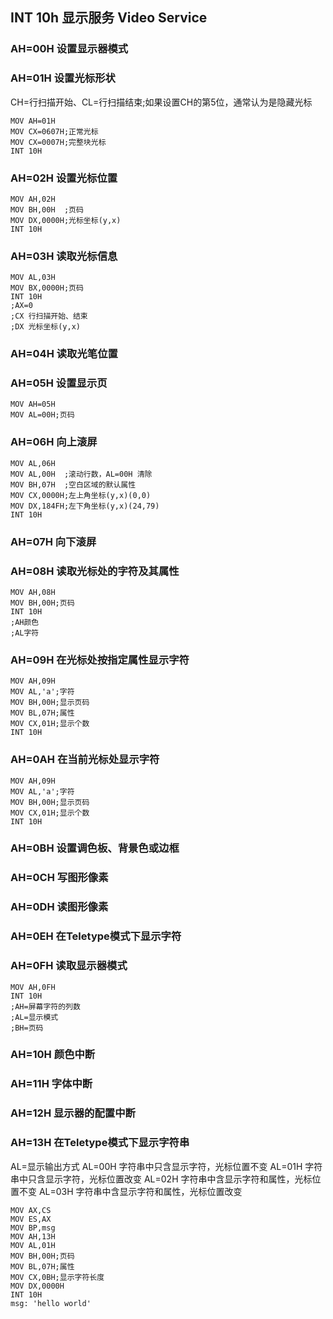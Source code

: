 ## INT 10h 显示服务 Video Service
### AH=00H 设置显示器模式
### AH=01H 设置光标形状
CH=行扫描开始、CL=行扫描结束;如果设置CH的第5位，通常认为是隐藏光标
```assembly
MOV AH=01H
MOV CX=0607H;正常光标
MOV CX=0007H;完整块光标
INT 10H
```
### AH=02H 设置光标位置
```assembly
MOV AH,02H
MOV BH,00H  ;页码
MOV DX,0000H;光标坐标(y,x)
INT 10H
```
### AH=03H 读取光标信息
```assembly
MOV AL,03H
MOV BX,0000H;页码
INT 10H
;AX=0
;CX 行扫描开始、结束
;DX 光标坐标(y,x)
```
### AH=04H 读取光笔位置
### AH=05H 设置显示页
```assembly
MOV AH=05H
MOV AL=00H;页码
```
### AH=06H 向上滚屏
```assembly
MOV AL,06H
MOV AL,00H  ;滚动行数，AL=00H 清除
MOV BH,07H  ;空白区域的默认属性
MOV CX,0000H;左上角坐标(y,x)(0,0)
MOV DX,184FH;左下角坐标(y,x)(24,79)
INT 10H
```
### AH=07H 向下滚屏
### AH=08H 读取光标处的字符及其属性
```assembly
MOV AH,08H
MOV BH,00H;页码
INT 10H
;AH颜色
;AL字符
```
### AH=09H 在光标处按指定属性显示字符
```assembly
MOV AH,09H
MOV AL,'a';字符
MOV BH,00H;显示页码
MOV BL,07H;属性
MOV CX,01H;显示个数
INT 10H
```
### AH=0AH 在当前光标处显示字符
```assembly
MOV AH,09H
MOV AL,'a';字符
MOV BH,00H;显示页码
MOV CX,01H;显示个数
INT 10H
```
### AH=0BH 设置调色板、背景色或边框
### AH=0CH 写图形像素
### AH=0DH 读图形像素
### AH=0EH 在Teletype模式下显示字符
### AH=0FH 读取显示器模式
```assembly
MOV AH,0FH
INT 10H
;AH=屏幕字符的列数
;AL=显示模式
;BH=页码
```
### AH=10H 颜色中断
### AH=11H 字体中断
### AH=12H 显示器的配置中断
### AH=13H 在Teletype模式下显示字符串
AL=显示输出方式
AL=00H 字符串中只含显示字符，光标位置不变
AL=01H 字符串中只含显示字符，光标位置改变
AL=02H 字符串中含显示字符和属性，光标位置不变
AL=03H 字符串中含显示字符和属性，光标位置改变
```assembly
MOV AX,CS
MOV ES,AX
MOV BP,msg
MOV AH,13H
MOV AL,01H
MOV BH,00H;页码
MOV BL,07H;属性
MOV CX,0BH;显示字符长度
MOV DX,0000H
INT 10H
msg: 'hello world'
```

